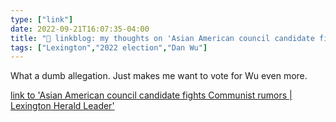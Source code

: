 ```yaml
---
type: ["link"]
date: 2022-09-21T16:07:35-04:00
title: "🔗 linkblog: my thoughts on 'Asian American council candidate fights Communist rumors | Lexington Herald Leader'"
tags: ["Lexington","2022 election","Dan Wu"]
---
```

What a dumb allegation. Just makes me want to vote for Wu even more.
 

[link to 'Asian American council candidate fights Communist rumors | Lexington Herald Leader'](https://www.kentucky.com/news/local/counties/fayette-county/article266107211.html)

